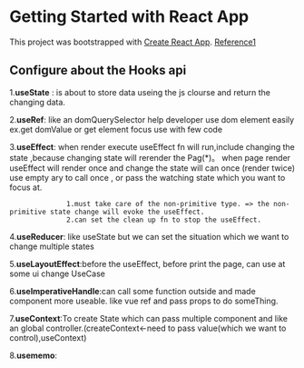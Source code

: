 # Getting Started with React App

This project was bootstrapped with [Create React App](https://github.com/facebook/create-react-app).
[Reference1](https://react-typescript-cheatsheet.netlify.app/)


## Configure  about the Hooks api

1.**useState** : is about to store data useing the js clourse and return the changing data. 

2.**useRef**: like an domQuerySelector help developer use dom element easily
              ex.get domValue or get element focus use with few code

3.**useEffect**:  when render execute useEffect fn will run,include changing the state ,because changing state will rerender the Pag(*)。
                  when page render useEffect will render once and change the state will can once (render twice)
                  use empty ary to call once , or pass the watching state which you want to focus at.
                  
                  1.must take care of the non-primitive type. => the non-primitive state change will evoke the useEffect.
                  2.can set the clean up fn to stop the useEffect.
                  
4.**useReducer**: like useState but we can set the  situation  which we want to change multiple states

5.**useLayoutEffect**:before the useEffect, before print the page, can use at some ui change UseCase

6.**useImperativeHandle**:can call some function outside and made component more useable. like vue ref and pass props to do someThing.

7.**useContext**:To create State which can pass multiple component and like an global controller.(createContext<-need to pass value(which we want to control),useContext)

8.**usememo**:
